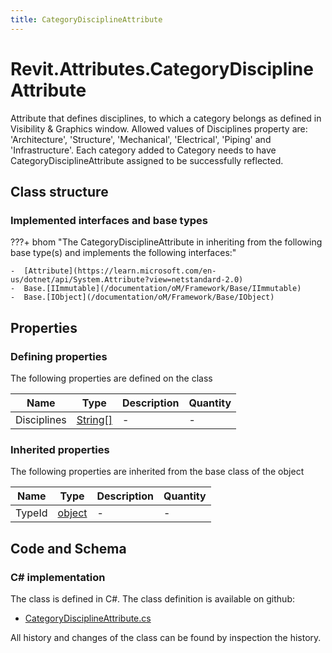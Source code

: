 ```yaml
---
title: CategoryDisciplineAttribute
---
```


# Revit.Attributes.CategoryDisciplineAttribute

Attribute that defines disciplines, to which a category belongs as defined in Visibility &amp; Graphics window.
Allowed values of Disciplines property are: 'Architecture', 'Structure', 'Mechanical', 'Electrical', 'Piping' and 'Infrastructure'.
Each category added to Category needs to have CategoryDisciplineAttribute assigned to be successfully reflected.

## Class structure

### Implemented interfaces and base types

???+ bhom "The CategoryDisciplineAttribute in inheriting from the following base type(s) and implements the following interfaces:"

    -  [Attribute](https://learn.microsoft.com/en-us/dotnet/api/System.Attribute?view=netstandard-2.0)
    -  Base.[IImmutable](/documentation/oM/Framework/Base/IImmutable)
    -  Base.[IObject](/documentation/oM/Framework/Base/IObject)


## Properties



### Defining properties

The following properties are defined on the class

| Name             | Type             | Description      | Quantity         |
|------------------|------------------|------------------|------------------|
| Disciplines | [String[]](https://learn.microsoft.com/en-us/dotnet/api/System.String[]?view=netstandard-2.0) | - | - |


### Inherited properties
The following properties are inherited from the base class of the object

| Name             | Type             | Description      | Quantity         |
|------------------|------------------|------------------|------------------|
| TypeId | [object](https://learn.microsoft.com/en-us/dotnet/api/System.Object?view=netstandard-2.0) | - | - |


## Code and Schema

### C# implementation

The class is defined in C#. The class definition is available on github:

- [CategoryDisciplineAttribute.cs](https://github.com/BHoM/Revit_Toolkit/blob/develop/Revit_oM/Attributes\CategoryDisciplineAttribute.cs)

All history and changes of the class can be found by inspection the history.
